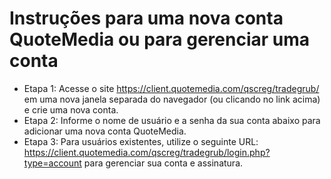 # Instruções para uma nova conta QuoteMedia ou para gerenciar uma conta
- Etapa 1: Acesse o site https://client.quotemedia.com/qscreg/tradegrub/ em uma nova janela separada do navegador (ou clicando no link acima) e crie uma nova conta.
- Etapa 2: Informe o nome de usuário e a senha da sua conta abaixo para adicionar uma nova conta QuoteMedia.
- Etapa 3: Para usuários existentes, utilize o seguinte URL: https://client.quotemedia.com/qscreg/tradegrub/login.php?type=account para gerenciar sua conta e assinatura.
